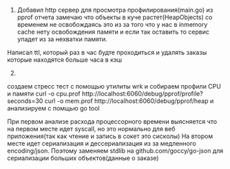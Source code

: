 1. Добавил http сервер для просмотра профилирования(main.go)
из pprof отчета замечаю что объекты в куче растет(HeapObjects) со временем не освобождаясь
это из за того что у нас в inmemory cache нету освобождения памяти и если так оставить то сервис упадет из за нехватки памяти. 

Написал ttl, который раз в час будте проходиться и удалять заказы которые находятся больше часа в кэш

2. 
создаем стресс тест с помощью утилиты wrk и собираем профили CPU и памяти 
curl -o cpu.prof http://localhost:6060/debug/pprof/profile?seconds=30
curl -o mem.prof http://localhost:6060/debug/pprof/heap
и анализируем с помщью go tool  

При первом анализе расхода процессорного времени выясняется что на первом месте идет syscall, но это нормально для веб приложения(так как чтение и запись в сокет это сисколы)
На втором месте идет сериализация и дессериализация из за медленного encoding/json. Поэтому заменяем stdlib на github.com/goccy/go-json для сериализации больших объектов(данные о заказе)